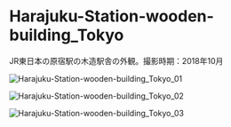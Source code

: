 # Harajuku-Station-wooden-building_Tokyo
JR東日本の原宿駅の木造駅舎の外観。撮影時期：2018年10月

![Harajuku-Station-wooden-building_Tokyo_01](https://user-images.githubusercontent.com/20723919/111247190-e73a6d80-864a-11eb-9442-2f4fa1697b33.jpg)

![Harajuku-Station-wooden-building_Tokyo_02](https://user-images.githubusercontent.com/20723919/111247202-ebff2180-864a-11eb-92e2-47ba2269f431.jpg)

![Harajuku-Station-wooden-building_Tokyo_03](https://user-images.githubusercontent.com/20723919/111247203-ec97b800-864a-11eb-99c0-e715254c499a.jpg)
